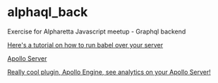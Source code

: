 # alphaql_back
Exercise for Alpharetta Javascript meetup - Graphql backend

[Here's a tutorial on how to run babel over your server](https://www.codementor.io/iykyvic/writing-your-nodejs-apps-using-es6-6dh0edw2o)

[Apollo Server](https://www.apollographql.com/server)

[Really cool plugin, Apollo Engine, see analytics on your Apollo Server!](https://www.apollographql.com/engine)

